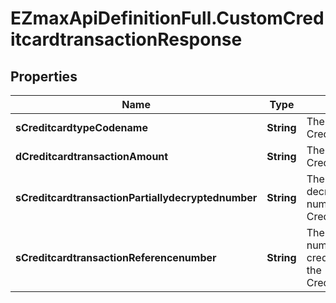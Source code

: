 # EZmaxApiDefinitionFull.CustomCreditcardtransactionResponse

## Properties

Name | Type | Description | Notes
------------ | ------------- | ------------- | -------------
**sCreditcardtypeCodename** | **String** | The codename of the Creditcardtype | 
**dCreditcardtransactionAmount** | **String** | The amount of the Creditcardtransaction | 
**sCreditcardtransactionPartiallydecryptednumber** | **String** | The partially decrypted credit card number used in the Creditcardtransaction | 
**sCreditcardtransactionReferencenumber** | **String** | The reference number on the creditcard service for the Creditcardtransaction | 


